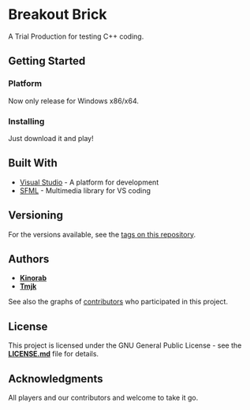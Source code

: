 # Breakout Brick

A Trial Production for testing C++ coding.

## Getting Started

### Platform

Now only release for Windows x86/x64.

### Installing

Just download it and play!

## Built With

* [Visual Studio](https://www.visualstudio.com/) - A platform for development
* [SFML](https://www.sfml-dev.org/) - Multimedia library for VS coding

## Versioning

For the versions available, see the [tags on this repository](https://github.com/kinorab/pigject/tags).

## Authors

* [**Kinorab**](https://github.com/Kinorab)
* [**Tmjk**](https://github.com/Tmjk)

See also the graphs of [contributors](https://github.com/kinorab/pigject/graphs/contributors) who participated in this project.

## License

This project is licensed under the GNU General Public License - see the [**LICENSE.md**](LICENSE.md) file for details.

## Acknowledgments

All players and our contributors and welcome to take it go.